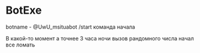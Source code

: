 # BotExe
botname - @UwU_msituabot
/start команда начала




В какой-то момент а точнее 3 часа ночи вызов рандомного числа начал все ломать
